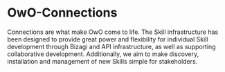 # OwO-Connections

Connections are what make OwO come to life.  The Skill infrastructure has been designed to provide great power and flexibility for individual Skill development through Bizagi and API infrastructure, as well as supporting collaborative development.  Additionally, we aim to make discovery, installation and management of new Skills simple for stakeholders.
